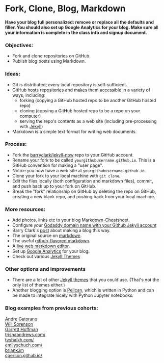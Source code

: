 # Fork, Clone, Blog, Markdown

**Have your blog full personalized: remove or replace all the defaults and filler. You should also set up Google Analytics for your blog. Make sure all your information is complete in the class info and signup document.**

### Objectives:

 * Fork and clone repositories on GitHub.
 * Publish blog posts using Markdown.


### Ideas:

 * Git is distributed; every local repository is self-sufficient.
 * GitHub hosts repositories and makes them accessible in a variety of ways, including:
     * forking (copying a GitHub hosted repo to be another GitHub hosted repo)
     * cloning (copying a GitHub hosted repo to be a repo on your computer)
     * serving the repo's contents as a web site (including pre-processing with [Jekyll](http://jekyllrb.com/))
 * Markdown is a simple text format for writing web documents.


### Process:

 * Fork the [barryclark/jekyll-now](https://github.com/barryclark/jekyll-now) repo to your GitHub account.
 * Rename your fork to be called `yourgithubusername.github.io`. This is a GitHub convention for making a "user page".
 * Notice you now have a web site at `yourgithubusername.github.io`.
 * Clone your fork to your local machine with `git clone`.
 * Edit the files locally (both configuration and markdown files), commit, and push back up to your fork on GitHub.
 * Break the "fork" relationship on GitHub by deleting the repo on GitHub, creating a new blank repo, and pushing back from your local machine.


### More resources:
 * Add photos, links etc to your blog [Markdown-Cheatsheet](https://github.com/adam-p/markdown-here/wiki/Markdown-Cheatsheet)
 * Configure your [Godaddy domain name with your Github Jekyll account](http://andrewsturges.com/blog/jekyll/tutorial/2014/11/06/github-and-godaddy.html)
 * Barry Clark's [post](http://www.smashingmagazine.com/2014/08/01/build-blog-jekyll-github-pages/) about making a blog this way.
 * The original source on [markdown](https://daringfireball.net/projects/markdown/syntax).
 * The useful [github-flavored markdown](https://help.github.com/articles/github-flavored-markdown).
 * A [live web markdown editor](http://jrmoran.com/playground/markdown-live-editor/).
 * Set up [Google Analytics](http://www.google.com/analytics/) for your blog.
 * Check out various [Jekyll Themes](http://jekyllthemes.org)

### Other options and improvements

 * There are a lot of other [Jekyll themes](https://github.com/jekyll/jekyll/wiki/Themes) that you could use. (That's not the only list of themes either.)
 * Another blogging option is [Pelican](http://blog.getpelican.com/), which is written in Python and can be made to integrate nicely with Python Jupyter notebooks.
 ### Blog examples from previous cohorts:  
 
 [Andre Gatorano](http://andremeetsdata.com)  
 [Will Sorenson](http://will-so.github.io)  
 [Garrett Hoffman](http://garretthoffman.github.io)  
 [trishaandrews.com/](http://trishaandrews.com/)  
 [tyshaikh.com/](http://tyshaikh.com/)  
 [emilyschuch.com/](http://www.emilyschuch.com/)  
 [briank.im](http://briank.im/)  
 [cgerson.github.io/](http://cgerson.github.io/)  
